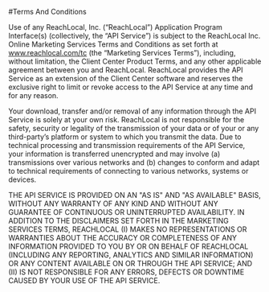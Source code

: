 #Terms And Conditions

Use of any ReachLocal, Inc. (“ReachLocal”) Application Program Interface(s) (collectively, the “API Service”) is subject to the ReachLocal Inc. Online Marketing Services Terms and Conditions as set forth at www.reachlocal.com/tc (the “Marketing Services Terms”), including, without limitation, the Client Center Product Terms, and any other applicable agreement between you and ReachLocal. ReachLocal provides the API Service as an extension of the Client Center software and reserves the exclusive right to limit or revoke access to the API Service at any time and for any reason.

Your download, transfer and/or removal of any information through the API Service is solely at your own risk. ReachLocal is not responsible for the safety, security or legality of the transmission of your data or of your or any third-party’s platform or system to which you transmit the data. Due to technical processing and transmission requirements of the API Service, your information is transferred unencrypted and may involve (a) transmissions over various networks and (b) changes to conform and adapt to technical requirements of connecting to various networks, systems or devices. 

THE API SERVICE IS PROVIDED ON AN "AS IS" AND "AS AVAILABLE" BASIS, WITHOUT ANY WARRANTY OF ANY KIND AND WITHOUT ANY GUARANTEE OF CONTINUOUS OR UNINTERRUPTED AVAILABILITY. IN ADDITION TO THE DISCLAIMERS SET FORTH IN THE MARKETING SERVICES TERMS, REACHLOCAL (I) MAKES NO REPRESENTATIONS OR WARRANTIES ABOUT THE ACCURACY OR COMPLETENESS OF ANY INFORMATION PROVIDED TO YOU BY OR ON BEHALF OF REACHLOCAL (INCLUDING ANY REPORTING, ANALYTICS AND SIMILAR INFORMATION) OR ANY CONTENT AVAILABLE ON OR THROUGH THE API SERVICE; AND (II) IS NOT RESPONSIBLE FOR ANY ERRORS, DEFECTS OR DOWNTIME CAUSED BY YOUR USE OF THE API SERVICE.
